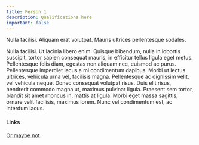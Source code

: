 ```yaml
---
title: Person 1
description: Qualifications here
important: false
---
```

Nulla facilisi. Aliquam erat volutpat. Mauris ultrices pellentesque sodales. <!-- Short description -->
<!--more-->
Nulla facilisi. Ut lacinia libero enim. Quisque bibendum, nulla in lobortis suscipit, tortor sapien consequat mauris, in efficitur tellus ligula eget metus. Pellentesque felis diam, egestas non aliquam nec, euismod ac purus. Pellentesque imperdiet lacus a mi condimentum dapibus. Morbi ut lectus ultrices, vehicula urna vel, facilisis magna. Pellentesque ac dignissim velit, vel vehicula neque. Donec consequat volutpat risus. Duis elit risus, hendrerit commodo magna ut, maximus pulvinar ligula. Praesent sem tortor, blandit sit amet rhoncus in, mattis at ligula. Morbi eget massa sagittis, ornare velit facilisis, maximus lorem. Nunc vel condimentum est, ac interdum lacus.
#### Links 
[Or maybe not](https://nekooftheabyss.xyz)